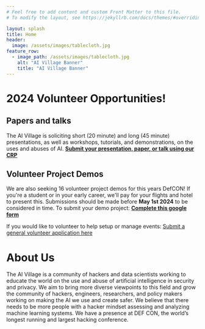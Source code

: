 ```yaml
---
# Feel free to add content and custom Front Matter to this file.
# To modify the layout, see https://jekyllrb.com/docs/themes/#overriding-theme-defaults

layout: splash
title: Home
header:
  image: /assets/images/tablecloth.jpg
feature_row:
  - image_path: /assets/images/tablecloth.jpg
    alt: "AI Village Banner"
    title: "AI Village Banner"
---
```


# 2024 Volunteer Opportunities!

## Papers and talks

The AI Village is soliciting short (20 minute) and long (45 minute) presentations, as well as workshops, tutorials, and demonstrations, on the uses and abuses of AI. **[Submit your presentation, paper, or talk using our CRP](https://aiv2024.hotcrp.com/)**

## Volunteer Project Demos

We are also seeking 16 volunteer project demos for this years DefCON! If you're a student or in your early career, we'll pay for your flights and hotel to present this. Submissions should be made before **May 1st 2024** to be considered in time. To submit your demo project: **[Complete this google form](https://forms.gle/gZMe4SDJNqGWgdik7)**

If you would like to volunteer to help setup or manage events: [Submit a general volunteer application here](https://forms.gle/vCrz3zpR8xHCsTtJ8)

# About Us

The AI Village is a community of hackers and data scientists working to educate the world on the use and abuse of artificial intelligence in security and privacy. We aim to bring more diverse viewpoints to this field and grow the community of hackers, engineers, researchers, and policy makers working on making the AI we use and create safer. We believe that there needs to be more people with a hacker mindset assessing and analyzing machine learning systems. We have a presence at DEF CON, the world’s longest running and largest hacking conference.
